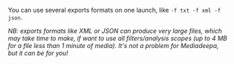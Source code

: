 You can use several exports formats on one launch, like `-f txt -f xml -f json`.

_NB: exports formats like XML or JSON can produce very large files, which may take time to make, if want to use all filters/analysis scopes (up to 4 MB for a file less than 1 minute of media). It's not a problem for Mediadeepa, but it can be for you!_
